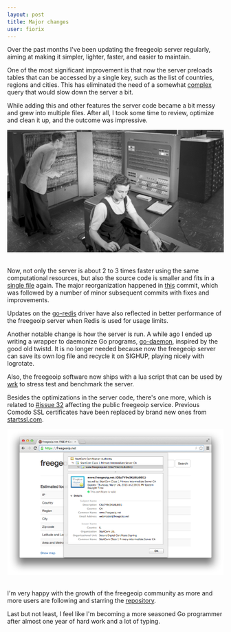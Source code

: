 ```yaml
---
layout: post
title: Major changes
user: fiorix
---
```


Over the past months I've been updating the freegeoip server regularly,
aiming at making it simpler, lighter, faster, and easier to maintain.

One of the most significant improvement is that now the server preloads
tables that can be accessed by a single key, such as the list of
countries, regions and cities. This has eliminated the need of a
somewhat [complex](https://github.com/fiorix/freegeoip/commit/88a9408bbb3839b8a9b92329d0b984cd8f12ccf2#diff-321e6beb79b1e27be7f1e16c03db22edL63)
query that would slow down the server a bit.

While adding this and other features the server code became a bit messy and
grew into multiple files. After all, I took some time to review, optimize and
clean it up, and the outcome was impressive.

<div class="row-fluid">
  <div class="span12 pagination-centered">
    <img src="/img/dc2.jpg" alt="">
  </div>
</div>
<br>

Now, not only the server is about 2 to 3 times faster using the same
computational resources, but also the source code is smaller and fits
in a [single file](https://github.com/fiorix/freegeoip/blob/master/freegeoip.go)
again. The major reorganization happened in
[this](https://github.com/fiorix/freegeoip/commit/78eacdf8e4dd5568e963ccd52acaa246ad16e23b)
commit, which was followed by a number of minor subsequent commits with
fixes and improvements.

Updates on the [go-redis](https://github.com/fiorix/go-redis/) driver have
also reflected in better performance of the freegeoip server when Redis is
used for usage limits.

Another notable change is how the server is run. A while ago I ended up
writing a wrapper to daemonize Go programs,
[go-daemon](https://github.com/fiorix/go-daemon), inspired by the good
old twistd. It is no longer needed because now the freegeoip server can
save its own log file and recycle it on SIGHUP, playing nicely with logrotate.

Also, the freegeoip software now ships with a lua script that can be used by
[wrk](https://github.com/wg/wrk) to stress test and benchmark the server.

Besides the optimizations in the server code, there's one more, which is
related to [#issue 32](https://github.com/fiorix/freegeoip/issues/32)
affecting the public freegeoip service. Previous Comodo SSL certificates
have been replaced by brand new ones from [startssl.com](https://startssl.com).

<div class="row-fluid">
  <div class="span12 pagination-centered">
    <img src="/img/startcom_ssl.png" alt="">
  </div>
</div>
<br>

I'm very happy with the growth of the freegeoip community as more and more
users are following and starring the [repository](https://github.com/fiorix/freegeoip).

Last but not least, I feel like I'm becoming a more seasoned Go programmer
after almost one year of hard work and a lot of typing.
